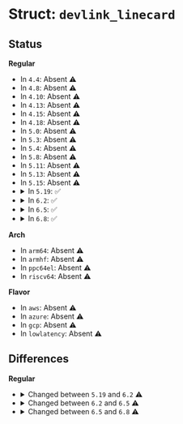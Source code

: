 # Struct: <code>devlink_linecard</code>

## Status
<b>Regular</b>
<ul>
<li>
In <code>4.4</code>: Absent ⚠️
</li>
<li>
In <code>4.8</code>: Absent ⚠️
</li>
<li>
In <code>4.10</code>: Absent ⚠️
</li>
<li>
In <code>4.13</code>: Absent ⚠️
</li>
<li>
In <code>4.15</code>: Absent ⚠️
</li>
<li>
In <code>4.18</code>: Absent ⚠️
</li>
<li>
In <code>5.0</code>: Absent ⚠️
</li>
<li>
In <code>5.3</code>: Absent ⚠️
</li>
<li>
In <code>5.4</code>: Absent ⚠️
</li>
<li>
In <code>5.8</code>: Absent ⚠️
</li>
<li>
In <code>5.11</code>: Absent ⚠️
</li>
<li>
In <code>5.13</code>: Absent ⚠️
</li>
<li>
In <code>5.15</code>: Absent ⚠️
</li>
<li>
<details>
<summary>In <code>5.19</code>: ✅</summary>

```c
struct devlink_linecard {
    struct list_head list;
    struct devlink *devlink;
    unsigned int index;
    refcount_t refcount;
    const struct devlink_linecard_ops *ops;
    void *priv;
    enum devlink_linecard_state state;
    struct mutex state_lock;
    const char *type;
    struct devlink_linecard_type *types;
    unsigned int types_count;
};
```
</details>
</li>
<li>
<details>
<summary>In <code>6.2</code>: ✅</summary>

```c
struct devlink_linecard {
    struct list_head list;
    struct devlink *devlink;
    unsigned int index;
    refcount_t refcount;
    const struct devlink_linecard_ops *ops;
    void *priv;
    enum devlink_linecard_state state;
    struct mutex state_lock;
    const char *type;
    struct devlink_linecard_type *types;
    unsigned int types_count;
    struct devlink *nested_devlink;
};
```
</details>
</li>
<li>
<details>
<summary>In <code>6.5</code>: ✅</summary>

```c
struct devlink_linecard {
    struct list_head list;
    struct devlink *devlink;
    unsigned int index;
    const struct devlink_linecard_ops *ops;
    void *priv;
    enum devlink_linecard_state state;
    struct mutex state_lock;
    const char *type;
    struct devlink_linecard_type *types;
    unsigned int types_count;
    struct devlink *nested_devlink;
};
```
</details>
</li>
<li>
<details>
<summary>In <code>6.8</code>: ✅</summary>

```c
struct devlink_linecard {
    struct list_head list;
    struct devlink *devlink;
    unsigned int index;
    const struct devlink_linecard_ops *ops;
    void *priv;
    enum devlink_linecard_state state;
    struct mutex state_lock;
    const char *type;
    struct devlink_linecard_type *types;
    unsigned int types_count;
    u32 rel_index;
};
```
</details>
</li>
</ul>
<b>Arch</b>
<ul>
<li>
In <code>arm64</code>: Absent ⚠️
</li>
<li>
In <code>armhf</code>: Absent ⚠️
</li>
<li>
In <code>ppc64el</code>: Absent ⚠️
</li>
<li>
In <code>riscv64</code>: Absent ⚠️
</li>
</ul>
<b>Flavor</b>
<ul>
<li>
In <code>aws</code>: Absent ⚠️
</li>
<li>
In <code>azure</code>: Absent ⚠️
</li>
<li>
In <code>gcp</code>: Absent ⚠️
</li>
<li>
In <code>lowlatency</code>: Absent ⚠️
</li>
</ul>

## Differences
<b>Regular</b>
<ul>
<li>
<details>
<summary>Changed between <code>5.19</code> and <code>6.2</code> ⚠️</summary>
<ul>
<li>
<b>Field added. </b>
<code>struct devlink *nested_devlink</code>
</li>
</ul>
</details>
</li>
<li>
<details>
<summary>Changed between <code>6.2</code> and <code>6.5</code> ⚠️</summary>
<ul>
<li>
<b>Field removed. </b>
<code>refcount_t refcount</code>
</li>
</ul>
</details>
</li>
<li>
<details>
<summary>Changed between <code>6.5</code> and <code>6.8</code> ⚠️</summary>
<ul>
<li>
<b>Field added. </b>
<code>u32 rel_index</code>
</li>
<li>
<b>Field removed. </b>
<code>struct devlink *nested_devlink</code>
</li>
</ul>
</details>
</li>
</ul>
